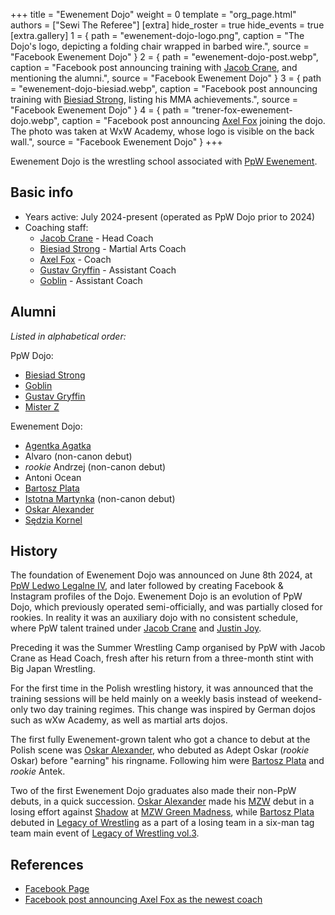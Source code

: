 +++
title = "Ewenement Dojo"
weight = 0
template = "org_page.html"
authors = ["Sewi The Referee"]
[extra]
hide_roster = true
hide_events = true
[extra.gallery]
1 = { path = "ewenement-dojo-logo.png", caption = "The Dojo's logo, depicting a folding chair wrapped in barbed wire.", source = "Facebook Ewenement Dojo" }
2 = { path = "ewenement-dojo-post.webp", caption = "Facebook post announcing training with [Jacob Crane](@/w/jacob-crane.md), and mentioning the alumni.", source = "Facebook Ewenement Dojo" }
3 = { path = "ewenement-dojo-biesiad.webp", caption = "Facebook post announcing training with [Biesiad Strong](@/w/biesiad.md), listing his MMA achievements.", source = "Facebook Ewenement Dojo" }
4 = { path = "trener-fox-ewenement-dojo.webp", caption = "Facebook post announcing [Axel Fox](@/w/axel-fox.md) joining the dojo. The photo was taken at WxW Academy, whose logo is visible on the back wall.", source = "Facebook Ewenement Dojo" }
+++

Ewenement Dojo is the wrestling school associated with [PpW Ewenement](@/o/ppw.md).

## Basic info

* Years active: July 2024-present (operated as PpW Dojo prior to 2024)
* Coaching staff:
  - [Jacob Crane](@/w/jacob-crane.md) - Head Coach
  - [Biesiad Strong](@/w/biesiad.md) - Martial Arts Coach
  - [Axel Fox](@/w/axel-fox.md) - Coach
  - [Gustav Gryffin](@/w/gustav-gryffin.md) - Assistant Coach
  - [Goblin](@/w/goblin.md) - Assistant Coach

## Alumni

_Listed in alphabetical order:_

PpW Dojo:
* [Biesiad Strong](@/w/biesiad.md)
* [Goblin](@/w/goblin.md)
* [Gustav Gryffin](@/w/gustav-gryffin.md)
* [Mister Z](@/w/mister-z.md)

Ewenement Dojo:

* [Agentka Agatka](@/w/agentka-agatka.md)
* Alvaro (non-canon debut)
* _rookie_ Andrzej (non-canon debut)
* Antoni Ocean
* [Bartosz Plata](@/w/plata.md)
* [Istotna Martynka](@/w/istotna-martynka.md) (non-canon debut)
* [Oskar Alexander](@/w/oskar-alexander.md)
* [Sędzia Kornel](@/w/sedzia-kornel.md)

## History

The foundation of Ewenement Dojo was announced on June 8th 2024, at [PpW Ledwo Legalne IV](@/e/ppw/2024-06-08-ppw-ledwo-legalne-4.md), and later followed by creating Facebook & Instagram profiles of the Dojo.
Ewenement Dojo is an evolution of PpW Dojo, which previously operated semi-officially, and was partially closed for rookies.
In reality it was an auxiliary dojo with no consistent schedule, where PpW talent trained under [Jacob Crane](@/w/jacob-crane.md) and [Justin Joy](@/w/justin-joy.md).

Preceding it was the Summer Wrestling Camp organised by PpW with Jacob Crane as Head Coach, fresh after his return from a three-month stint with Big Japan Wrestling.

For the first time in the Polish wrestling history, it was announced that the training sessions will be held mainly on a weekly basis instead of weekend-only two day training regimes.
This change was inspired by German dojos such as wXw Academy, as well as martial arts dojos.

The first fully Ewenement-grown talent who got a chance to debut at the Polish scene was [Oskar Alexander](@/w/oskar-alexander.md), who debuted as Adept Oskar (_rookie_ Oskar) before "earning" his ringname. Following him were [Bartosz Plata](@/w/plata.md) and _rookie_ Antek.

Two of the first Ewenement Dojo graduates also made their non-PpW debuts, in a quick succession. [Oskar Alexander](@/w/oskar-alexander.md) made his [MZW](@/o/mzw.md) debut in a losing effort against [Shadow](@/w/shadow.md) at [MZW Green Madness](@/e/mzw/2025-06-28-mzw-green-madness.md), while [Bartosz Plata](@/w/plata.md) debuted in [Legacy of Wrestling](@/o/low.md) as a part of a losing team in a six-man tag team main event of [Legacy of Wrestling vol.3](@/e/low/2025-07-11-low-3.md).

## References

* [Facebook Page](https://www.facebook.com/profile.php?id=61560762345187)
* [Facebook post announcing Axel Fox as the newest coach](https://www.facebook.com/share/p/TsfNb5VYKubju7pE/)
